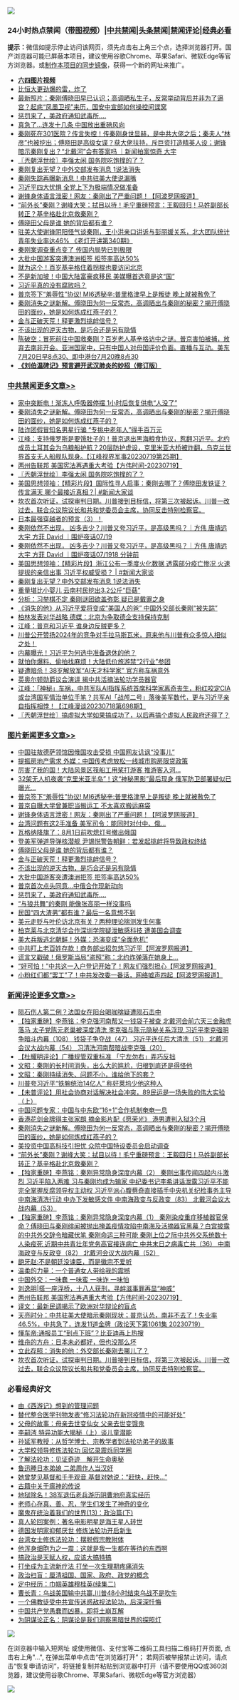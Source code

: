 ![](https://raw.githubusercontent.com/jsvpn/jsproxy/dev/64photo/fqnews-qr.jpg)

<div id="tt">
<h3>24小时热点禁闻（<a href="https://aaa.v2dns.tk/?QAjUl=BgRp5UNKRn&T5Vk=fPVH&Q59Ab=WxGE" target="_blank">带图视频</a>）|<a href="#%E4%B8%AD%E5%85%B1%E7%A6%81%E9%97%BB%E6%9B%B4%E5%A4%9A%E6%96%87%E7%AB%A0">中共禁闻</a>|<a href="#%E5%9B%BE%E7%89%87%E6%96%B0%E9%97%BB%E6%9B%B4%E5%A4%9A%E6%96%87%E7%AB%A0">头条禁闻</a>|<a href="#%E6%96%B0%E9%97%BB%E8%AF%84%E8%AE%BA%E6%9B%B4%E5%A4%9A%E6%96%87%E7%AB%A0">禁闻评论|<a href="#%E5%BF%85%E7%9C%8B%E7%BB%8F%E5%85%B8%E5%A5%BD%E6%96%87">经典必看</a></h3>
<div><b>提示：</b>微信如提示停止访问该网页，须先点击右上角三个点，选择浏览器打开。国产浏览器可能已屏蔽本项目，建议使用谷歌Chrome、苹果Safari、微软Edge等官方浏览器。或<a href="%E5%88%B6%E4%BD%9Cgit%E7%A6%81%E9%97%BB%E9%95%9C%E5%83%8F.md">制作本项目的同步镜像</a>，获得一个新的网址来推广。</div>
<ul>
<li><b><a href="http://d2.v2rss.gq/64.mp4" target="_blank">六四图片视频</a></b></li>
<li><a href="/cnnews/20230720/1909989.md">比恒大更劲爆的雷，炸了</a></li>
<li><a href="/sohnews/20230720/1910015.md">最新照片：秦刚傅晓田早已认识；高调晒私生子，反常举动背后并非为了逼宫？起底“凤凰卫视”来历，国安中宣部如何操控间谍窝</a></li>
<li><a href="/topimagenews/20230720/1909983.md">惩罚来了，美政府通知武毒所….</a></li>
<li><a href="/cnnews/20230720/1909973.md">真急了…连发十几条 中国放出重磅风向</a></li>
<li><a href="/sohnews/20230720/1910159.md">秦刚死在301医院？传言失控！传秦刚身世显赫，是中共大佬之后；秦夫人“林彦”也被挖出；傅晓田是高级女谍？获大佬扶持，斥巨资打造精英人设；谢锋暗示秦刚复出？“北戴河”会有答案吗 ｜新闻拍案惊奇 大宇</a></li>
<li><a href="/cbnews/20230720/1910071.md">〖兲朝浮世绘〗李强太闲 国务院吃饱撑的了？</a></li>
<li><a href="/cbnews/20230720/1909984.md">秦刚复出无望？中外交部发布消息 1说法消失</a></li>
<li><a href="/baitai/20230720/1910195.md">秦刚失踪再曝新消息！中共驻美大使说漏嘴</a></li>
<li><a href="/ccpdope/20230720/1910005.md">习近平四大忧惧 全党上下为极端情况做准备</a></li>
<li><a href="/topimagenews/20230720/1910223.md">谢锋身体语言泄密！网友：秦刚出了严重问题！【阿波罗网报道】</a></li>
<li><a href="/comments/20230720/1910175.md">“前外长”秦刚？谢峰大笑：拭目以待！毛宁重磅预言：王毅回归！马姓副部长转正？基辛格赴北京救秦刚？</a></li>
<li><a href="/topimagenews/20230720/1910112.md">傅晓田父母是谁 她的背后都有谁？</a></li>
<li><a href="/sohnews/20230720/1910182.md">驻美大使谢锋阴阳怪气谈秦刚，王小洪亲口讲诉与彭丽媛关系，北大团队统计青年失业率达46% 《老灯开讲第340期》</a></li>
<li><a href="/baitai/20230720/1910320.md">秦刚案调查重点变了 传国内局势已到极限</a></li>
<li><a href="/topimagenews/20230720/1910038.md">大批中国游客突遭澳洲拒签 拒签率高达50%</a></li>
<li><a href="/ccpdope/20230720/1910189.md">就为这个！百岁基辛格住着拐棍也要访问北京</a></li>
<li><a href="/cnnews/20230720/1910263.md">不是新加坡！中国大陆富豪疯移民 美媒曝首选竟是这“国”</a></li>
<li><a href="/baitai/20230720/1910057.md">习近平真的没有腐败吗？</a></li>
<li><a href="/topimagenews/20230720/1910274.md">普京签下“羞辱性”协议! MI6透秘辛:普里格津早上是叛徒 晚上就被赦免了</a></li>
<li><a href="/comments/20230720/1910297.md">秦刚消失之谜新解。傅晓田为何一反常态，高调晒出与秦刚的秘密？揭开傅晓田的面纱，她是如何炼成红燕子的？</a></li>
<li><a href="/topimagenews/20230720/1910047.md">金与正破天荒！释更激烈挑衅信号？</a></li>
<li><a href="/topimagenews/20230720/1910039.md">不该出现的逆天古物，是巧合还是另有隐情</a></li>
<li><a href="/sohnews/20230720/1910280.md">陈破空：冒死前往中国救秦刚？百岁老人基辛格访中之谜。普京害怕被捕，放弃去南非开会。亚洲国家中，只有中国人对母国评价负面。直播与互动。美东7月20日早8点30、即中港台7月20晚8点30</a></li>
<li><b><a href="/comments/20200207/1272816.md" target="_blank">《刘伯温碑记》预言避开武汉肺炎的妙招（修订版）</a></b></li>
</ul>
</div>

<div class="catlist">
<h3><a href="/cbnews/" target="_blank">中共禁闻</a><span><a href="/cbnews/" target="_blank" rel="nofollow">更多文章>></a></span></h3>
<ul>
<li><a href="/cbnews/20230720/1910315.md" target="_blank">家中突断电！渐冻人呼吸器停摆 1小时后恢复供电“人没了”</a></li>
<li><a href="/comments/20230720/1910297.md" target="_blank">秦刚消失之谜新解。傅晓田为何一反常态，高调晒出与秦刚的秘密？揭开傅晓田的面纱，她是如何炼成红燕子的？</a></li>
<li><a href="/cbnews/20230720/1910215.md" target="_blank">陆诈团假冒知名男星行骗 “专挑中老年人”得手百万元</a></li>
<li><a href="/cbnews/20230720/1910162.md" target="_blank">江峰：支持俄罗斯是要饿肚子的！普京退出黑海粮食协议，惹翻习近平。北约成员土耳其会为乌粮船护航？20层防护虚设，克里米亚大桥被炸翻，乌克兰世界首支无人船舰队现身。【江峰视界军事20230719第25期】</a></li>
<li><a href="/comments/20230720/1910111.md" target="_blank">两州告联邦 美国宪法再遇重大考验【方伟时间-20230719】</a></li>
<li><a href="/cbnews/20230720/1910071.md" target="_blank">〖兲朝浮世绘〗李强太闲 国务院吃饱撑的了？</a></li>
<li><a href="/cbnews/20230720/1910064.md" target="_blank">美国思想领袖：【精彩片段】国际性寻人启事：秦刚去哪了？傅晓田发铁证？ 传言满天 哪个最接近真相？| #新闻大家谈</a></li>
<li><a href="/comments/20230720/1910056.md" target="_blank">坎农首次听证，试探审判日期。川普接到目标信，将第三次被起诉。川普一改过去，联合众议院议长和共和党委员会主席，协同反击特别检察官。</a></li>
<li><a href="/comments/20230720/1910054.md" target="_blank">日本最强穿越者的预言（3）！</a></li>
<li><a href="/comments/20230720/1910051.md" target="_blank">秦刚依然不出现， 凶多吉少？川普又夸习近平，是高级黑吗？｜方伟 唐靖远 大宇 方菲 David ｜围炉夜话07/19</a></li>
<li><a href="/comments/20230720/1910050.md" target="_blank">秦刚依然不出现， 凶多吉少？川普又夸习近平，是高级黑吗？｜方伟 唐靖远 大宇 方菲 David ｜围炉夜话07/1918 分钟前</a></li>
<li><a href="/cbnews/20230720/1910010.md" target="_blank">美国思想领袖：【精彩片段】浙江公布一季度火化数据 透露部分疫亡惨况 火速提拔的亲信出事 习近平权威受损？ | #新闻大家谈</a></li>
<li><a href="/cbnews/20230720/1909984.md" target="_blank">秦刚复出无望？中外交部发布消息 1说法消失</a></li>
<li><a href="/cbnews/20230720/1909952.md" target="_blank">重量堪比小婴儿 云南村民挖出3.2公斤“巨菇”</a></li>
<li><a href="/cbnews/20230719/1909929.md" target="_blank">分析：习举棋不定 秦刚谜团欲盖弥彰 疑已是戴罪之身</a></li>
<li><a href="/cbnews/20230719/1909906.md" target="_blank">《消失的他》从习近平爱将变成“美国人的爸” 中国外交部长秦刚“被失踪”</a></li>
<li><a href="/cbnews/20230719/1909880.md" target="_blank">柏林发表对华战略 德媒：北京为争取德企支持保持克制</a></li>
<li><a href="/cbnews/20230719/1909840.md" target="_blank">江峰：普京和习近平 谁身边反贼更多？</a></li>
<li><a href="/comments/20230719/1909830.md" target="_blank">川普公开赞扬2024年的竞争对手拉马斯瓦米，原来他与川普有众多惊人相似之处！</a></li>
<li><a href="/cbnews/20230719/1909770.md" target="_blank">内幕曝光！习近平为何选中准备退休的他？</a></li>
<li><a href="/cbnews/20230719/1909752.md" target="_blank">就怕你爆料、偷拍找麻烦！大陆低价旅游禁“2行业”参团</a></li>
<li><a href="/cbnews/20230719/1909746.md" target="_blank">疑遭暗杀！38岁解放军“AI天才科学家” 官方称车祸意外</a></li>
<li><a href="/cbnews/20230719/1909718.md" target="_blank">英奥尔顿勋爵议会演讲 揭中共活摘法轮功学员器官</a></li>
<li><a href="/cbnews/20230719/1909708.md" target="_blank">江峰：「神秘」车祸，中共军队AI指挥系统首席科学家离奇丧生，粉红咬定CIA或台湾国军情治单位手笔？共军AI「战颅二号」落後美军数代，更与习近平亲自指挥相悖！【江峰漫谈20230718第698期】</a></li>
<li><a href="/cbnews/20230719/1909684.md" target="_blank">〖兲朝浮世绘〗搞虚拟大学如果搞成功了，以后再搞个虚拟人民政府还得了？</a></li>

</ul>
</div>
<div class="catlist">
<h3><a href="/topimagenews/" target="_blank">图片新闻</a><span><a href="/topimagenews/" target="_blank" rel="nofollow">更多文章>></a></span></h3>
<ul>
<li><a href="/topimagenews/20230720/1910369.md" target="_blank">中国驻敖德萨领馆因俄国攻击受损 中国网友讥讽“没事儿”</a></li>
<li><a href="/topimagenews/20230720/1910348.md" target="_blank">提振房地产需求 外媒：中国传考虑放松一线城市购房限贷政策</a></li>
<li><a href="/topimagenews/20230720/1910304.md" target="_blank">厉害了我的国！大陆风景区筏船工用桨打游客 推游客入河…</a></li>
<li><a href="/topimagenews/20230720/1910290.md" target="_blank">32架无人机夜袭“克里米亚半岛”！这“神秘黑影”最后现身 俄军防卫部署疑似已曝光…</a></li>
<li><a href="/topimagenews/20230720/1910274.md" target="_blank">普京签下“羞辱性”协议! MI6透秘辛:普里格津早上是叛徒 晚上就被赦免了</a></li>
<li><a href="/topimagenews/20230720/1910244.md" target="_blank">普京自曝大学曾兼职当搬运工 不太喜欢搬运麻袋</a></li>
<li><a href="/topimagenews/20230720/1910223.md" target="_blank">谢锋身体语言泄密！网友：秦刚出了严重问题！【阿波罗网报道】</a></li>
<li><a href="/topimagenews/20230720/1910201.md" target="_blank">台湾问题有这2手准备 美军司令：能同时对付中、俄…</a></li>
<li><a href="/topimagenews/20230720/1910177.md" target="_blank">瓦格纳降旗了：8月1日前吹熄灯号撤出俄国</a></li>
<li><a href="/topimagenews/20230720/1910113.md" target="_blank">登美军弹道导弹核潜舰 尹锡悦警告朝鲜：若发起挑衅将导致政权终结</a></li>
<li><a href="/topimagenews/20230720/1910112.md" target="_blank">傅晓田父母是谁 她的背后都有谁？</a></li>
<li><a href="/topimagenews/20230720/1910047.md" target="_blank">金与正破天荒！释更激烈挑衅信号？</a></li>
<li><a href="/topimagenews/20230720/1910039.md" target="_blank">不该出现的逆天古物，是巧合还是另有隐情</a></li>
<li><a href="/topimagenews/20230720/1910038.md" target="_blank">大批中国游客突遭澳洲拒签 拒签率高达50%</a></li>
<li><a href="/topimagenews/20230720/1909997.md" target="_blank">普京首次点头同意…中俄合作现新动向</a></li>
<li><a href="/topimagenews/20230720/1909983.md" target="_blank">惩罚来了，美政府通知武毒所….</a></li>
<li><a href="/topimagenews/20230720/1909982.md" target="_blank">“与狼共舞”的秦刚 能像张高丽一样没事吗</a></li>
<li><a href="/topimagenews/20230720/1909970.md" target="_blank">民国“四大渣男”都有谁？最后一名意想不到</a></li>
<li><a href="/topimagenews/20230719/1909920.md" target="_blank">美元走贬与叶伦访北京有关？两种理论揣测发生何事</a></li>
<li><a href="/topimagenews/20230719/1909879.md" target="_blank">柏克莱与北京清华合作深圳学院疑泄敏感科技 遭美国会调查</a></li>
<li><a href="/topimagenews/20230719/1909864.md" target="_blank">美大兵叛逃北朝鲜！外媒：恐演变成“全面危机”</a></li>
<li><a href="/topimagenews/20230719/1909842.md" target="_blank">中共盯上老百姓存款！商务部出招忽悠习近平【阿波罗网报道】</a></li>
<li><a href="/topimagenews/20230719/1909822.md" target="_blank">谎言又戳破！俄罗斯当局“盗照”称：北约炸弹落在她身上…</a></li>
<li><a href="/topimagenews/20230719/1909793.md" target="_blank">“好可怕！”中共这一入户登记开始了！网友们强烈担心【阿波罗网报道】</a></li>
<li><a href="/topimagenews/20230719/1909751.md" target="_blank">小粉红们都“罢工”了！中共发改委一番话，网络嘘声四起【阿波罗网报道】</a></li>

</ul>
</div>
<div class="catlist">
<h3><a href="/comments/" target="_blank">新闻评论</a><span><a href="/comments/" target="_blank" rel="nofollow">更多文章>></a></span></h3>
<ul>
<li><a href="/comments/20230721/1910392.md" target="_blank">陨石伤人第二例？法国女在阳台喝咖啡疑遭陨石击中</a></li>
<li><a href="/comments/20230720/1910388.md" target="_blank">【独家重磅】李燕铭：李克强河南帮又一钱袋子被查 北戴河会前六天三金融虎落马 太子党陈元老巢被深度清洗 李克强与陈元隐秘关系浮现 习近平李克强明争暗斗内幕（108） 钱袋子争夺战（47） 习近平连任后大清洗（51） 北戴河会议大战内幕（54） 习清洗河南帮暗战李克强（20）</a></li>
<li><a href="/comments/20230720/1910370.md" target="_blank">【杜耀明评论】广播规管双重标准 「宁左勿右」弄巧反拙</a></li>
<li><a href="/comments/20230720/1910344.md" target="_blank">文昭：秦刚的长时间消失，出么大的尴尬，归根到底还是得怪他</a></li>
<li><a href="/comments/20230720/1910343.md" target="_blank">文昭：秦刚持续消失、问题不小，谁给他下的套？</a></li>
<li><a href="/comments/20230720/1910324.md" target="_blank">川普夸习近平“铁腕统治14亿人” 称好莱坞少他这种人</a></li>
<li><a href="/comments/20230720/1910305.md" target="_blank">【未普评论】用社会协商对话解决社会冲突，89民运是一场失败的伟大实验（上）</a></li>
<li><a href="/comments/20230720/1910302.md" target="_blank">中国问题专家：中国与中东欧“16+1”合作机制奄奄一息</a></li>
<li><a href="/comments/20230720/1910300.md" target="_blank">香港花剑金牌得主张家朗 摘金影片配《愿荣光》 港男遭判入狱3个月</a></li>
<li><a href="/comments/20230720/1910297.md" target="_blank">秦刚消失之谜新解。傅晓田为何一反常态，高调晒出与秦刚的秘密？揭开傅晓田的面纱，她是如何炼成红燕子的？</a></li>
<li><a href="/comments/20230720/1910281.md" target="_blank">美投资中国高科技引担忧 众院中国特设委员会启动调查</a></li>
<li><a href="/comments/20230720/1910175.md" target="_blank">“前外长”秦刚？谢峰大笑：拭目以待！毛宁重磅预言：王毅回归！马姓副部长转正？基辛格赴北京救秦刚？</a></li>
<li><a href="/comments/20230720/1910167.md" target="_blank">【独家重磅】李燕铭：秦刚异常隐身深度内幕（2） 秦刚出事传闻四起内斗激烈 习近平陷入两难 习与秦刚均成为输家 中纪委书记李希讲话泄露习近平不能完全掌握反腐领导权主动权 习近平派心腹蔡奇直接插手中央机关纪检事务主导中南海清洗行动 中办下发敏感文件 中南海政变与反政变（83） 北戴河会议大战内幕（53）</a></li>
<li><a href="/comments/20230720/1910166.md" target="_blank">【独家重磅】李燕铭：秦刚异常隐身深度内幕（1） 秦刚染疫重症移植器官保命？傅晓田与秦刚绯闻被抛出掩盖疫情攻陷中南海及活摘器官黑幕？白宫披露的中共外交辞令暗藏伏笔 秦刚命运三种可能 秦刚上位之际中共外交系统数十人染疫死 近期中共青壮年党务高官接连病亡 中共末日之病毒亡共（36） 中南海政变与反政变（82） 北戴河会议大战内幕（52）</a></li>
<li><a href="/comments/20230720/1910134.md" target="_blank">龅牙赵:不是朝廷没谏臣，而是徽宗不爱听</a></li>
<li><a href="/comments/20230720/1910122.md" target="_blank">温柔的力量：一个普通女人带给我的震撼</a></li>
<li><a href="/comments/20230720/1910121.md" target="_blank">中国外交：一味蠢 一味蛮 一味诈 一味怕</a></li>
<li><a href="/comments/20230720/1910120.md" target="_blank">刘逸明|搭一座浮桥，十八人获刑，寻衅滋事罪再显“神威”</a></li>
<li><a href="/comments/20230720/1910111.md" target="_blank">两州告联邦 美国宪法再遇重大考验【方伟时间-20230719】</a></li>
<li><a href="/comments/20230720/1910108.md" target="_blank">译文：最新民调揭示了欧洲对华辩论的盲点</a></li>
<li><a href="/comments/20230720/1910098.md" target="_blank">天亮时分：中共驻美大使暗示秦刚现状；普京认怂，南非不去了！失业率46.5%，中共急了，连发11道金牌（政论天下第1061集 20230719）</a></li>
<li><a href="/comments/20230720/1910080.md" target="_blank">懂车帝:通报员工“到点下班”？比亚迪再上热搜</a></li>
<li><a href="/comments/20230720/1910066.md" target="_blank">维舟的方舟：日本未必都好，但也没那么坏</a></li>
<li><a href="/comments/20230720/1910065.md" target="_blank">立此存照：消失的他：外交部长秦刚去哪儿了？</a></li>
<li><a href="/comments/20230720/1910056.md" target="_blank">坎农首次听证，试探审判日期。川普接到目标信，将第三次被起诉。川普一改过去，联合众议院议长和共和党委员会主席，协同反击特别检察官。</a></li>

</ul>
</div>

<div class="catlist">
<h3>必看经典好文</h3>
<ul>
<li><a href="/cbnews/20211017/1639767.md" target="_blank">由《西游记》想到的管理问题</a></li>
<li><a href="/comments/20210720/1518906.md" target="_blank">替代整合医学刊物发表“修习法轮功在新冠疫情中的可能好处”</a></li>
<li><a href="/cbnews/20210507/1541162.md" target="_blank">父母的故事：母亲去世变仙女 父亲去世变饿鬼</a></li>
<li><a href="/tculture/xiulian/20160303/508934.md" target="_blank">李嗣涔 特异功能大揭秘（上）谈儿童潜能</a></li>
<li><a href="/comments/20210629/1576797.md" target="_blank">孙延军教授：从哲学博士、宗教学者到法轮功弟子的故事</a></li>
<li><a href="/cbnews/20210517/1548104.md" target="_blank">大学校领导修炼法轮功 回忆录震烁同学圈</a></li>
<li><a href="/comments/20200307/1289968.md" target="_blank">了解法轮功：见证奇迹　解开生命奥秘</a></li>
<li><a href="/comments/20220408/1716379.md" target="_blank">鲁迅睡日本弟媳 二弟周作人当汉奸</a></li>
<li><a href="/cnnews/20210420/1529760.md" target="_blank">她曾梦见基督和千手观音 基督对她说：“赶快，赶快…”</a></li>
<li><a href="/ccpdope/20200531/1337409.md" target="_blank">古籍中关于瘟神的传说</a></li>
<li><a href="/cbnews/20200531/1337381.md" target="_blank">地狱除名！38军退伍老兵游历阴曹地府真实经历</a></li>
<li><a href="/cbnews/20211221/1668847.md" target="_blank">老师心存真、善、忍，学生们发生了神奇的变化</a></li>
<li><a href="/topimagenews/20180602/951960.md" target="_blank">魔鬼在统治着我们的世界(13)：政治篇(下)</a></li>
<li><a href="/comments/20200523/1332915.md" target="_blank">真人轮回案例：著名电影明星是海王星人转世</a></li>
<li><a href="/comments/20200722/1364497.md" target="_blank">德国发明家抑郁厌世 修炼法轮功开启新生</a></li>
<li><a href="/cbnews/20200610/1342772.md" target="_blank">台湾女士修炼法轮功：摆脱假宗教附体</a></li>
<li><a href="/topimagenews/20210219/1489990.md" target="_blank">他浑身细胞为之一震：这就是我一生都在等待的东西啊</a></li>
<li><a href="/comments/20200814/1379994.md" target="_blank">搞政治是天赋人权，应该大搞特搞</a></li>
<li><a href="/cbnews/20210810/1603566.md" target="_blank">打坐成为主流新疗法 打坐一次生理期疼痛消失</a></li>
<li><a href="/baitai/20221002/1792160.md" target="_blank">政治扫盲：厘清祖国、国家、政府、政党的概念</a></li>
<li><a href="/tculture/20161102/608445.md" target="_blank">定中经历：巾帼英雄穆桂英(续集二)</a></li>
<li><a href="/comments/20230511/1882985.md" target="_blank">曹长青：乌战美国输中共赢,川普48小时结束乌战不是吹牛</a></li>
<li><a href="/bannedvideo/20210124/1473946.md" target="_blank">一个佛教徒受中共宣传迷惑敌视法轮功，后深深忏悔</a></li>
<li><a href="/comments/20220831/1778527.md" target="_blank">中国共产党愚蠢而凶暴，即将土崩瓦解</a></li>
<li><a href="/comments/20201031/1423298.md" target="_blank">为阴谋论正名：阴谋论是我们洞察黑暗世界的探照灯</a></li>

</ul>
</div>

![](https://raw.githubusercontent.com/jsvpn/jsproxy/dev/64photo/fqnews-qr.jpg)

在浏览器中输入短网址 或使用微信、支付宝等二维码工具扫描二维码打开页面, 点击右上角"...", 在弹出菜单中点击“在浏览器打开”； 若网页被举报禁止访问，请点击“恢复申请访问”，将链接复制并粘贴到浏览器中打开（请不要使用QQ或360浏览器，建议使用谷歌Chrome、苹果Safari、微软Edge等官方浏览器）

![](https://raw.githubusercontent.com/jsvpn/jsproxy/dev/64photo/wx.jpg)